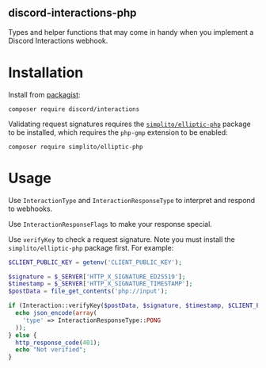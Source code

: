 discord-interactions-php
---

Types and helper functions that may come in handy when you implement a Discord Interactions webhook.

# Installation

Install from [packagist](https://packagist.org/packages/discord/interactions):

```
composer require discord/interactions
```

Validating request signatures requires the [`simplito/elliptic-php`](https://github.com/simplito/elliptic-php) package to be installed, which requires the `php-gmp` extension to be enabled:

```
composer require simplito/elliptic-php
```

# Usage

Use `InteractionType` and `InteractionResponseType` to interpret and respond to webhooks.

Use `InteractionResponseFlags` to make your response special.

Use `verifyKey` to check a request signature. Note you must install the `simplito/elliptic-php` package first. For example:

```php
$CLIENT_PUBLIC_KEY = getenv('CLIENT_PUBLIC_KEY');

$signature = $_SERVER['HTTP_X_SIGNATURE_ED25519'];
$timestamp = $_SERVER['HTTP_X_SIGNATURE_TIMESTAMP'];
$postData = file_get_contents('php://input');

if (Interaction::verifyKey($postData, $signature, $timestamp, $CLIENT_PUBLIC_KEY)) {
  echo json_encode(array(
    'type' => InteractionResponseType::PONG
  ));
} else {
  http_response_code(401);
  echo "Not verified";
}
```
